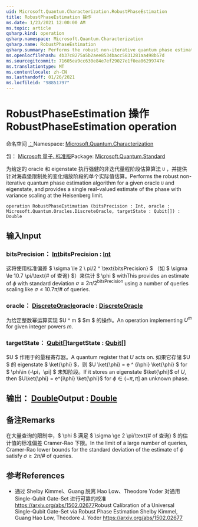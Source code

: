 ```yaml
---
uid: Microsoft.Quantum.Characterization.RobustPhaseEstimation
title: RobustPhaseEstimation 操作
ms.date: 1/23/2021 12:00:00 AM
ms.topic: article
qsharp.kind: operation
qsharp.namespace: Microsoft.Quantum.Characterization
qsharp.name: RobustPhaseEstimation
qsharp.summary: Performs the robust non-iterative quantum phase estimation algorithm for a given oracle `U` and eigenstate, and provides a single real-valued estimate of the phase with variance scaling at the Heisenberg limit.
ms.openlocfilehash: 4b37c8275a5b2aee8534bacc5831281aa498b57d
ms.sourcegitcommit: 71605ea9cc630e84e7ef29027e1f0ea06299747e
ms.translationtype: MT
ms.contentlocale: zh-CN
ms.lasthandoff: 01/26/2021
ms.locfileid: "98851797"
---
```

# <a name="robustphaseestimation-operation"></a><span data-ttu-id="c3633-102">RobustPhaseEstimation 操作</span><span class="sxs-lookup"><span data-stu-id="c3633-102">RobustPhaseEstimation operation</span></span>

<span data-ttu-id="c3633-103">命名空间 [：](xref:Microsoft.Quantum.Characterization)</span><span class="sxs-lookup"><span data-stu-id="c3633-103">Namespace: [Microsoft.Quantum.Characterization](xref:Microsoft.Quantum.Characterization)</span></span>

<span data-ttu-id="c3633-104">包： [Microsoft 量子. 标准版](https://nuget.org/packages/Microsoft.Quantum.Standard)</span><span class="sxs-lookup"><span data-stu-id="c3633-104">Package: [Microsoft.Quantum.Standard](https://nuget.org/packages/Microsoft.Quantum.Standard)</span></span>


<span data-ttu-id="c3633-105">为给定的 oracle 和 eigenstate 执行强健的非迭代量程阶段估算算法 `U` ，并提供针对海森堡限制处的变化缩放阶段的单个实际值估算。</span><span class="sxs-lookup"><span data-stu-id="c3633-105">Performs the robust non-iterative quantum phase estimation algorithm for a given oracle `U` and eigenstate, and provides a single real-valued estimate of the phase with variance scaling at the Heisenberg limit.</span></span>

```qsharp
operation RobustPhaseEstimation (bitsPrecision : Int, oracle : Microsoft.Quantum.Oracles.DiscreteOracle, targetState : Qubit[]) : Double
```


## <a name="input"></a><span data-ttu-id="c3633-106">输入</span><span class="sxs-lookup"><span data-stu-id="c3633-106">Input</span></span>

### <a name="bitsprecision--int"></a><span data-ttu-id="c3633-107">bitsPrecision： [Int](xref:microsoft.quantum.lang-ref.int)</span><span class="sxs-lookup"><span data-stu-id="c3633-107">bitsPrecision : [Int](xref:microsoft.quantum.lang-ref.int)</span></span>

<span data-ttu-id="c3633-108">这将使用标准偏差 $ \sigma \le 2 \ pi/2 ^ \text{bitsPrecision} $ （如 $ \sigma \le 10.7 \pi/\text{# of 查询} $）来估计 $ \phi $ with</span><span class="sxs-lookup"><span data-stu-id="c3633-108">This provides an estimate of $\phi$ with standard deviation $\sigma \le 2\pi / 2^\text{bitsPrecision}$ using a number of queries scaling like $\sigma \le 10.7 \pi / \text{# of queries}$.</span></span>


### <a name="oracle--discreteoracle"></a><span data-ttu-id="c3633-109">oracle： [DiscreteOracle](xref:Microsoft.Quantum.Oracles.DiscreteOracle)</span><span class="sxs-lookup"><span data-stu-id="c3633-109">oracle : [DiscreteOracle](xref:Microsoft.Quantum.Oracles.DiscreteOracle)</span></span>

<span data-ttu-id="c3633-110">为给定整数幂运算实现 $U ^ m $ $m $ 的操作。</span><span class="sxs-lookup"><span data-stu-id="c3633-110">An operation implementing $U^m$ for given integer powers $m$.</span></span>


### <a name="targetstate--qubit"></a><span data-ttu-id="c3633-111">targetState： [Qubit](xref:microsoft.quantum.lang-ref.qubit)[]</span><span class="sxs-lookup"><span data-stu-id="c3633-111">targetState : [Qubit](xref:microsoft.quantum.lang-ref.qubit)[]</span></span>

<span data-ttu-id="c3633-112">$U $ 作用于的量程寄存器。</span><span class="sxs-lookup"><span data-stu-id="c3633-112">A quantum register that $U$ acts on.</span></span> <span data-ttu-id="c3633-113">如果它存储 $U $ 的 eigenstate $ \ket{\phi} $，则 $U \ket{\phi} = e ^ {i\phi} \ket{\phi} $ for $ \phi\in (-\pi，\pi] $ 未知阶段。</span><span class="sxs-lookup"><span data-stu-id="c3633-113">If it stores an eigenstate $\ket{\phi}$ of $U$, then $U\ket{\phi} = e^{i\phi} \ket{\phi}$ for $\phi\in(-\pi,\pi]$ an unknown phase.</span></span>



## <a name="output--double"></a><span data-ttu-id="c3633-114">输出： [Double](xref:microsoft.quantum.lang-ref.double)</span><span class="sxs-lookup"><span data-stu-id="c3633-114">Output : [Double](xref:microsoft.quantum.lang-ref.double)</span></span>



## <a name="remarks"></a><span data-ttu-id="c3633-115">备注</span><span class="sxs-lookup"><span data-stu-id="c3633-115">Remarks</span></span>

<span data-ttu-id="c3633-116">在大量查询的限制中，$ \phi $ 满足 $ \sigma \ge 2 \pi/\text{# of 查询} $ 的估计值的标准偏差 Cramer-Rao 下限。</span><span class="sxs-lookup"><span data-stu-id="c3633-116">In the limit of a large number of queries, Cramer-Rao lower bounds for the standard deviation of the estimate of $\phi$ satisfy $\sigma \ge 2 \pi / \text{# of queries}$.</span></span>

## <a name="references"></a><span data-ttu-id="c3633-117">参考</span><span class="sxs-lookup"><span data-stu-id="c3633-117">References</span></span>

- <span data-ttu-id="c3633-118">通过 Shelby Kimmel、Guang 脱离 Hao Low、Theodore Yoder 对通用 Single-Qubit Gate-Set 进行可靠的校准 https://arxiv.org/abs/1502.02677</span><span class="sxs-lookup"><span data-stu-id="c3633-118">Robust Calibration of a Universal Single-Qubit Gate-Set via Robust Phase Estimation Shelby Kimmel, Guang Hao Low, Theodore J. Yoder https://arxiv.org/abs/1502.02677</span></span>
